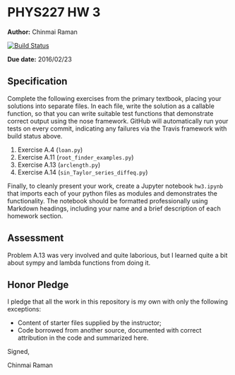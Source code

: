 # PHYS227 HW 3

**Author:** Chinmai Raman

[![Build Status](https://travis-ci.org/chapman-phys227-2016s/hw-3-ChinmaiRaman.svg?branch=master)](https://travis-ci.org/chapman-phys227-2016s/hw-3-ChinmaiRaman)

**Due date:** 2016/02/23

## Specification

Complete the following exercises from the primary textbook, placing your solutions into separate files. In each file, write the solution as a callable function, so that you can write suitable test functions that demonstrate correct output using the nose framework. GitHub will automatically run your tests on every commit, indicating any failures via the Travis framework with build status above.

1. Exercise A.4 (```loan.py```)
1. Exercise A.11 (```root_finder_examples.py```)
1. Exercise A.13 (```arclength.py```)
1. Exercise A.14 (```sin_Taylor_series_diffeq.py```)

Finally, to cleanly present your work, create a Jupyter notebook ```hw3.ipynb``` that imports each of your python files as modules and demonstrates the functionality. The notebook should be formatted professionally using Markdown headings, including your name and a brief description of each homework section.

## Assessment

Problem A.13 was very involved and quite laborious, but I learned quite a bit about sympy and lambda functions from doing it.

## Honor Pledge

I pledge that all the work in this repository is my own with only the following exceptions:

* Content of starter files supplied by the instructor;
* Code borrowed from another source, documented with correct attribution in the code and summarized here.

Signed,

Chinmai Raman
